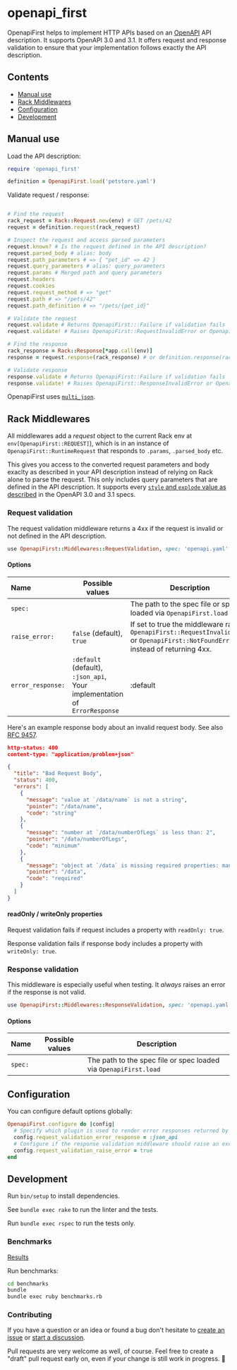 # openapi_first

OpenapiFirst helps to implement HTTP APIs based on an [OpenAPI](https://www.openapis.org/) API description. It supports OpenAPI 3.0 and 3.1. It offers request and response validation to ensure that your implementation follows exactly the API description.

## Contents

<!-- TOC -->

- [Manual use](#manual-use)
- [Rack Middlewares](#rack-middlewares)
- [Configuration](#configuration)
- [Development](#development)

<!-- /TOC -->

## Manual use

Load the API description:

```ruby
require 'openapi_first'

definition = OpenapiFirst.load('petstore.yaml')
```

Validate request / response:

```ruby

# Find the request
rack_request = Rack::Request.new(env) # GET /pets/42
request = definition.request(rack_request)

# Inspect the request and access parsed parameters
request.known? # Is the request defined in the API description?
request.parsed_body # alias: body
request.path_parameters # => { "pet_id" => 42 }
request.query_parameters # alias: query_parameters
request.params # Merged path and query parameters
request.headers
request.cookies
request.request_method # => "get"
request.path # => "/pets/42"
request.path_definition # => "/pets/{pet_id}"

# Validate the request
request.validate # Returns OpenapiFirst:::Failure if validation fails
request.validate! # Raises OpenapiFirst::RequestInvalidError or OpenapiFirst::NotFoundError if validation fails

# Find the response
rack_response = Rack::Response[*app.call(env)]
response = request.response(rack_response) # or definition.response(rack_request, rack_response)

# Validate response
response.validate # Returns OpenapiFirst::Failure if validation fails
response.validate! # Raises OpenapiFirst::ResponseInvalidError or OpenapiFirst::ResponseNotFoundError if validation fails
```

OpenapiFirst uses [`multi_json`](https://rubygems.org/gems/multi_json).

## Rack Middlewares

All middlewares add a _request_ object to the current Rack env at `env[OpenapiFirst::REQUEST]`), which is in an instance of `OpenapiFirst::RuntimeRequest` that responds to `.params`, `.parsed_body` etc.

This gives you access to the converted request parameters and body exaclty as described in your API description instead of relying on Rack alone to parse the request. This only includes query parameters that are defined in the API description. It supports every [`style` and `explode` value as described](https://spec.openapis.org/oas/latest.html#style-examples) in the OpenAPI 3.0 and 3.1 specs.

### Request validation

The request validation middleware returns a 4xx if the request is invalid or not defined in the API description.

```ruby
use OpenapiFirst::Middlewares::RequestValidation, spec: 'openapi.yaml'
```

#### Options

| Name              | Possible values                                                           | Description                                                                                                                         |
| :---------------- | ------------------------------------------------------------------------- | ----------------------------------------------------------------------------------------------------------------------------------- |
| `spec:`           |                                                                           | The path to the spec file or spec loaded via `OpenapiFirst.load`                                                                    |
| `raise_error:`    | `false` (default), `true`                                                 | If set to true the middleware raises `OpenapiFirst::RequestInvalidError` or `OpenapiFirst::NotFoundError` instead of returning 4xx. |
| `error_response:` | `:default` (default), `:json_api`, Your implementation of `ErrorResponse` | :default                                                                                                                            |

Here's an example response body about an invalid request body. See also [RFC 9457](https://www.rfc-editor.org/rfc/rfc9457).

```json
http-status: 400
content-type: "application/problem+json"

{
  "title": "Bad Request Body",
  "status": 400,
  "errors": [
    {
      "message": "value at `/data/name` is not a string",
      "pointer": "/data/name",
      "code": "string"
    },
    {
      "message": "number at `/data/numberOfLegs` is less than: 2",
      "pointer": "/data/numberOfLegs",
      "code": "minimum"
    },
    {
      "message": "object at `/data` is missing required properties: mandatory",
      "pointer": "/data",
      "code": "required"
    }
  ]
}
```

#### readOnly / writeOnly properties

Request validation fails if request includes a property with `readOnly: true`.

Response validation fails if response body includes a property with `writeOnly: true`.

### Response validation

This middleware is especially useful when testing. It _always_ raises an error if the response is not valid.

```ruby
use OpenapiFirst::Middlewares::ResponseValidation, spec: 'openapi.yaml' if ENV['RACK_ENV'] == 'test'
```

#### Options

| Name    | Possible values | Description                                                      |
| :------ | --------------- | ---------------------------------------------------------------- |
| `spec:` |                 | The path to the spec file or spec loaded via `OpenapiFirst.load` |

## Configuration

You can configure default options globally:

```ruby
OpenapiFirst.configure do |config|
  # Specify which plugin is used to render error responses returned by the request validation middleware (defaults to :default)
  config.request_validation_error_response = :json_api
  # Configure if the response validation middleware should raise an exception (defaults to false)
  config.request_validation_raise_error = true
end
```

## Development

Run `bin/setup` to install dependencies.

See `bundle exec rake` to run the linter and the tests.

Run `bundle exec rspec` to run the tests only.

### Benchmarks

[Results](https://gist.github.com/ahx/e6ffced58bd2e8d5baffb2f4d2c1f823)

Run benchmarks:

```sh
cd benchmarks
bundle
bundle exec ruby benchmarks.rb
```

### Contributing

If you have a question or an idea or found a bug don't hesitate to [create an issue](https://github.com/ahx/openapi_first/issues) or [start a discussion](https://github.com/ahx/openapi_first/discussions).

Pull requests are very welcome as well, of course. Feel free to create a "draft" pull request early on, even if your change is still work in progress. 🤗
